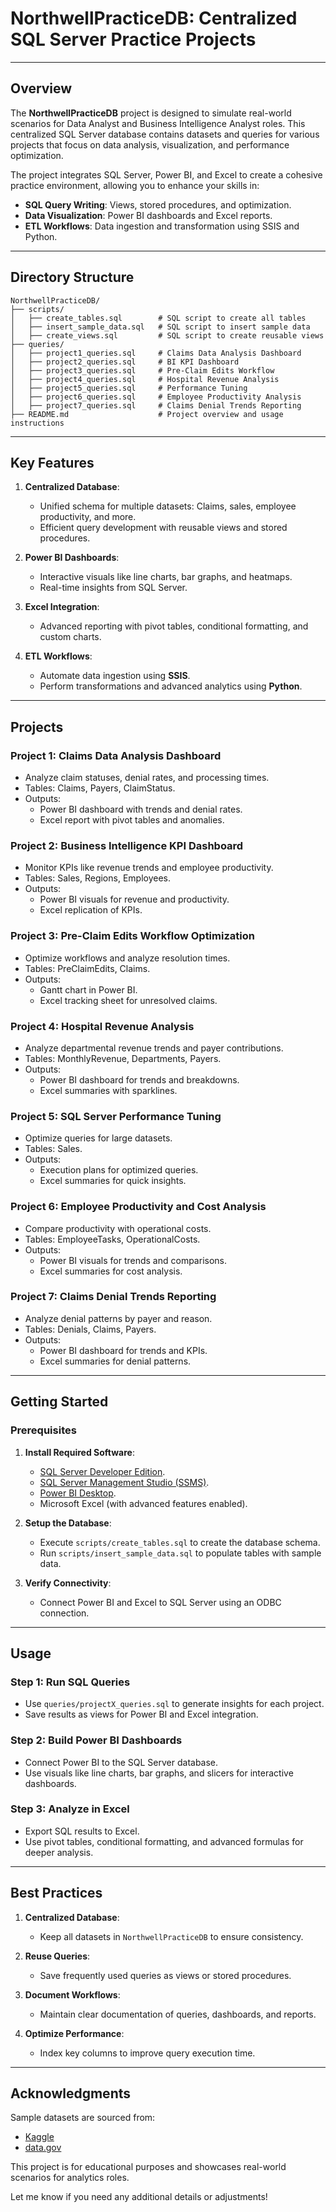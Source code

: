 # **NorthwellPracticeDB: Centralized SQL Server Practice Projects**

---

## **Overview**
The **NorthwellPracticeDB** project is designed to simulate real-world scenarios for Data Analyst and Business Intelligence Analyst roles. This centralized SQL Server database contains datasets and queries for various projects that focus on data analysis, visualization, and performance optimization.

The project integrates SQL Server, Power BI, and Excel to create a cohesive practice environment, allowing you to enhance your skills in:
- **SQL Query Writing**: Views, stored procedures, and optimization.
- **Data Visualization**: Power BI dashboards and Excel reports.
- **ETL Workflows**: Data ingestion and transformation using SSIS and Python.

---

## **Directory Structure**
```
NorthwellPracticeDB/
├── scripts/
│   ├── create_tables.sql        # SQL script to create all tables
│   ├── insert_sample_data.sql   # SQL script to insert sample data
│   ├── create_views.sql         # SQL script to create reusable views
├── queries/
│   ├── project1_queries.sql     # Claims Data Analysis Dashboard
│   ├── project2_queries.sql     # BI KPI Dashboard
│   ├── project3_queries.sql     # Pre-Claim Edits Workflow
│   ├── project4_queries.sql     # Hospital Revenue Analysis
│   ├── project5_queries.sql     # Performance Tuning
│   ├── project6_queries.sql     # Employee Productivity Analysis
│   ├── project7_queries.sql     # Claims Denial Trends Reporting
├── README.md                    # Project overview and usage instructions
```

---

## **Key Features**
1. **Centralized Database**:
   - Unified schema for multiple datasets: Claims, sales, employee productivity, and more.
   - Efficient query development with reusable views and stored procedures.
   
2. **Power BI Dashboards**:
   - Interactive visuals like line charts, bar graphs, and heatmaps.
   - Real-time insights from SQL Server.

3. **Excel Integration**:
   - Advanced reporting with pivot tables, conditional formatting, and custom charts.

4. **ETL Workflows**:
   - Automate data ingestion using **SSIS**.
   - Perform transformations and advanced analytics using **Python**.

---

## **Projects**
### **Project 1: Claims Data Analysis Dashboard**
- Analyze claim statuses, denial rates, and processing times.
- Tables: Claims, Payers, ClaimStatus.
- Outputs:
  - Power BI dashboard with trends and denial rates.
  - Excel report with pivot tables and anomalies.

### **Project 2: Business Intelligence KPI Dashboard**
- Monitor KPIs like revenue trends and employee productivity.
- Tables: Sales, Regions, Employees.
- Outputs:
  - Power BI visuals for revenue and productivity.
  - Excel replication of KPIs.

### **Project 3: Pre-Claim Edits Workflow Optimization**
- Optimize workflows and analyze resolution times.
- Tables: PreClaimEdits, Claims.
- Outputs:
  - Gantt chart in Power BI.
  - Excel tracking sheet for unresolved claims.

### **Project 4: Hospital Revenue Analysis**
- Analyze departmental revenue trends and payer contributions.
- Tables: MonthlyRevenue, Departments, Payers.
- Outputs:
  - Power BI dashboard for trends and breakdowns.
  - Excel summaries with sparklines.

### **Project 5: SQL Server Performance Tuning**
- Optimize queries for large datasets.
- Tables: Sales.
- Outputs:
  - Execution plans for optimized queries.
  - Excel summaries for quick insights.

### **Project 6: Employee Productivity and Cost Analysis**
- Compare productivity with operational costs.
- Tables: EmployeeTasks, OperationalCosts.
- Outputs:
  - Power BI visuals for trends and comparisons.
  - Excel summaries for cost analysis.

### **Project 7: Claims Denial Trends Reporting**
- Analyze denial patterns by payer and reason.
- Tables: Denials, Claims, Payers.
- Outputs:
  - Power BI dashboard for trends and KPIs.
  - Excel summaries for denial patterns.

---

## **Getting Started**
### **Prerequisites**
1. **Install Required Software**:
   - [SQL Server Developer Edition](https://www.microsoft.com/en-us/sql-server/sql-server-downloads).
   - [SQL Server Management Studio (SSMS)](https://learn.microsoft.com/en-us/sql/ssms/download-sql-server-management-studio-ssms).
   - [Power BI Desktop](https://powerbi.microsoft.com/desktop/).
   - Microsoft Excel (with advanced features enabled).

2. **Setup the Database**:
   - Execute `scripts/create_tables.sql` to create the database schema.
   - Run `scripts/insert_sample_data.sql` to populate tables with sample data.

3. **Verify Connectivity**:
   - Connect Power BI and Excel to SQL Server using an ODBC connection.

---

## **Usage**
### **Step 1: Run SQL Queries**
- Use `queries/projectX_queries.sql` to generate insights for each project.
- Save results as views for Power BI and Excel integration.

### **Step 2: Build Power BI Dashboards**
- Connect Power BI to the SQL Server database.
- Use visuals like line charts, bar graphs, and slicers for interactive dashboards.

### **Step 3: Analyze in Excel**
- Export SQL results to Excel.
- Use pivot tables, conditional formatting, and advanced formulas for deeper analysis.

---

## **Best Practices**
1. **Centralized Database**:
   - Keep all datasets in `NorthwellPracticeDB` to ensure consistency.
   
2. **Reuse Queries**:
   - Save frequently used queries as views or stored procedures.

3. **Document Workflows**:
   - Maintain clear documentation of queries, dashboards, and reports.

4. **Optimize Performance**:
   - Index key columns to improve query execution time.

---

## **Acknowledgments**
Sample datasets are sourced from:
- [Kaggle](https://www.kaggle.com/)
- [data.gov](https://www.data.gov/)

This project is for educational purposes and showcases real-world scenarios for analytics roles.

Let me know if you need any additional details or adjustments!